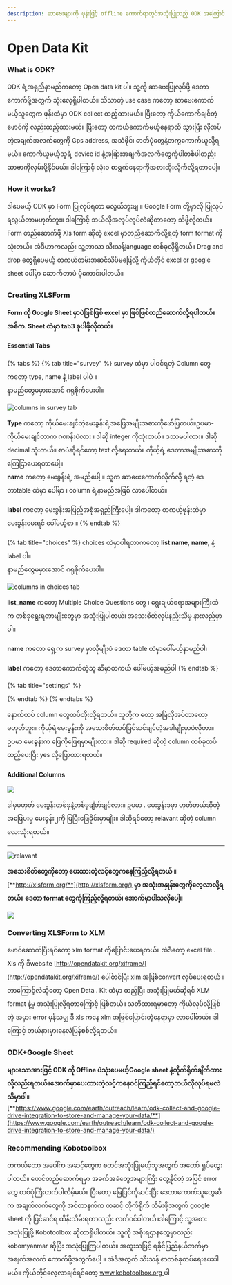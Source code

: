 ```yaml
---
description: ဆာဗေးများကို ဖုန်းဖြင့် offline ကောက်ရာတွင်အသုံးပြုသည့် ODK အကြောင်း (၁)
---
```


# Open Data Kit

### What is ODK?

ODK ရဲ့အရှည်နာမည်ကတော့ Open data kit ပါ။ သူ့ကို ဆာဗေးပြုလုပ်ဖို့ ဒေတာကောက်ဖို့အတွက် သုံးလေ့ရှိပါတယ်။ သိသာတဲ့ use case ကတော့ ဆာဗေးကောက်မယ့်သူတွေက ဖုန်းထဲမှာ ODK collect ထည့်ထားမယ်။ ပြီးတော့ ကိုယ်ကောက်ချင်တဲ့ ဖောင်ကို လည်းထည့်ထားမယ်။ ပြီးတော့ တကယ်ကောက်မယ့်နေရာထိ သွားပြီး လိုအပ်တဲ့အချက်အလက်တွေကို Gps address, အသံဖိုင်၊ ဓာတ်ပုံတွေနဲ့တကွကောက်ယူလို့ရမယ်။ ကောက်ယူမယ့်သူရဲ့ device id နဲ့အခြားအချက်အလက်တွေကိုပါတစ်ပါတည်း ဆာဗာကိုလှမ်းပို့နိုင်မယ်။ ဒါကြောင့် လုံးဝ စာရွက်နေရာကိုအစားထိုးလိုက်လို့ရတာပေါ့။

### How it works?

ဒါပေမယ့် ODK မှာ Form ပြုလုပ်ရတာ မလွယ်ဘူးဗျ ။ Google Form တို့မှာလို ပြုလုပ်ရလွယ်တာမဟုတ်ဘူး။  ဒါကြောင့် ဘယ်လိုအလုပ်လုပ်လဲဆိုတာတော့ သိဖို့လိုတယ်။Form တည်ဆောက်ဖို့ Xls form ဆိုတဲ့ excel မှာတည်ဆောက်လို့ရတဲ့ form format ကိုသုံးတယ်။ အဲဒီဟာကလည်း သူ့ဘာသာ သီးသန့်language တစ်ခုလိုရှိတယ်။ Drag and drop တွေရှိပေမယ့် တကယ်တမ်းအဆင်သိပ်မပြေလို့ ကိုယ်တိုင် excel or google sheet ပေါ်မှာ ဆောက်တာပဲ ပိုကောင်းပါတယ်။

### Creating XLSForm

**Form ကို Google Sheet မှာပဲဖြစ်ဖြစ် excel မှာ ဖြစ်ဖြစ်တည်ဆောက်လို့ရပါတယ်။အဓိက. Sheet ထဲမှာ tab3 ခုပါဖို့လိုတယ်။**

#### Essential Tabs

{% tabs %}
{% tab title="survey" %}
survey ထဲမှာ ပါဝင်ရတဲ့ Column တွေကတော့ type, name နဲ့ label ပါပဲ ။  
နာမည်တွေမမှားအောင် ဂရုစိုက်ပေးပါ။

![columns in survey tab](.gitbook/assets/screen-shot-2018-05-04-at-1.57.23-pm.png)

**Type** ကတော့ ကိုယ်မေးချင်တဲ့မေးခွန်းရဲ့အဖြေအမျိုးအစားကိုဖော်ပြတယ်။ဥပမာ- ကိုယ်မေးချင်တာက ဂဏန်းပဲလား ၊ ဒါဆို integer ကိုသုံးတယ်။ ဒဿမပါလား။ ဒါဆို decimal သုံးတယ်။ စာပဲဆိုရင်တော့ text လို့ရေးတယ်။ ကိုယ့်ရဲ့ ဒေတာအမျိုးအစားကို ကြေငြာပေးရတာပေါ့။  
**name** ကတော့ မေးခွန်းရဲ့ အမည်ပေါ့ ။ သူက ဆာဗေးကောက်လိုက်လို့ ရတဲ့ ဒေတာtable ထဲမှာ ပေါ်မှာ ၊ column ရဲ့နာမည်အဖြစ် လာပေါ်တယ်။

**label** ကတော့ မေးခွန်းအပြည့်အစုံအရှည်ကြီးပေါ့။ ဒါကတော့ တကယ့်ဖုန်းထဲမှာ မေးခွန်းမေးရင် ပေါ်မယ့်စာ ။
{% endtab %}

{% tab title="choices" %}
choices ထဲမှာပါရတာကတော့  **list name**, **name**, နဲ့ label ပါ။   
နာမည်တွေမမှားအောင် ဂရုစိုက်ပေးပါ။

![columns in choices tab](.gitbook/assets/screen-shot-2018-05-04-at-1.57.31-pm.png)

**list\_name** ကတော့ Multiple Choice Questions တွေ ၊ ရွေးချယ်စရာအများကြီးထဲက တစ်ခုရွေးရတာမျိုးတွေမှာ အသုံးပြုပါတယ်၊ အသေးစိတ်လုပ်နည်းသိမှ နားလည်မှာပါ။ 

**name** ကတော ရှေ့က survey မှာလိုမျိုးပဲ ဒေတာ table ထဲမှာပေါ်မယ့်နာမည်ပါ၊

**label** ကတော့ ဒေတာကောက်တဲ့သူ ဆီမှာတကယ် ပေါ်မယ့်အမည်ပါ 
{% endtab %}

{% tab title="settings" %}
  
{% endtab %}
{% endtabs %}

နောက်ထပ် column တွေထပ်တိုးလို့ရတယ်။ သူတို့က တော့ အမြဲလိုအပ်တာတော့မဟုတ်ဘူး။ ကိုယ့်ရဲ့မေးခွန်းကို အသေးစိတ်ထပ်ပြင်ဆင်ချင်တဲ့အခါမျိုးမှာပဲလိုတာ။ ဥပမာ မေးခွန်းက ဖြေကိုဖြေရမှာမျိုးလား။ ဒါဆို required  ဆိုတဲ့ column တစ်ခုထပ်ထည့်ပေးပြိး yes လို့ပြောထားရတယ်။​  


#### Additional Columns

![](.gitbook/assets/screen-shot-2018-05-04-at-2.06.32-pm.png)

ဒါမှမဟုတ် မေးခွန်းတစ်ခုနဲ့တစ်ခုချိတ်ချင်လား။ ဥပမာ . မေးခွန်း၁မှာ ဟုတ်တယ်ဆိုတဲ့အဖြေပးမှ မေးခွန်း၂ကို ပြပြီးဖြေခိုင်းမှာမျိုး။ ဒါဆိုရင်တော့ relavant ဆိုတဲ့ column လေးသုံးရတယ်။  
****

![relavant](.gitbook/assets/screen-shot-2018-05-04-at-2.08.19-pm.png)

**အသေးစိတ်တွေကိုတော့ ပေးထားတဲ့လင့်တွေကနေကြည့်လို့ရတယ် ။** [**http://xlsform.org/**](http://xlsform.org/) **မှာ အသုံးအနှုန်းတွေကိုလေ့လာလို့ရတယ်။ ဒေတာ format တွေကိုကြည့်လို့ရတယ်​၊ အောက်မှာပါသလိုပေါ့။**  


![](.gitbook/assets/screen-shot-2018-05-04-at-2.09.38-pm.png)

### Converting XLSForm to XLM

ဖောင်ဆောက်ပြီးရင်တော့ xlm format ကိုပြောင်းပေးရတယ်။ အဲဒီတော့ excel file . Xls ကို ဒီwebsite [http://opendatakit.org/xiframe/](http://opendatakit.org/xiframe/) ပေါ်တင်ပြီး xlm အဖြစ်convert လုပ်ပေးရတယ် ၊ ဘာကြောင့်လဲဆိုတော့ Open Data . Kit ထဲမှာ ထည့်ပြီး အသုံးပြုမယ်ဆိုရင် XLM format နဲ့မှ အသုံးပြုလို့ရတာကြောင့် ဖြစ်တယ်။ သတိထားရမှာတော့ ကိုယ်လုပ်လို့ဖြစ်တဲ့ အမှား error မှန်သမျှ ဒီ xls ကနေ xlm အဖြစ်ပြောင်းတဲ့နေရာမှာ လာပေါ်တယ်။ ဒါကြောင့် ဘယ်နားမှားနေလဲပြန်စစ်လို့ရတယ်။  


### ODK+Google Sheet

**များသောအားဖြင့် ODK ကို Offline ပဲသုံးပေမယ့်Google sheet နဲ့တိုက်ရိုက်ချိတ်ထားလို့လည်းရတယ်။အောက်မှာပေးထားတဲ့လင့်ကနေဝင်ကြည့်ရင်တော့ဘယ်လိုလုပ်ရမလဲသိမှာပါ။**  
[**https://www.google.com/earth/outreach/learn/odk-collect-and-google-drive-integration-to-store-and-manage-your-data/**](https://www.google.com/earth/outreach/learn/odk-collect-and-google-drive-integration-to-store-and-manage-your-data/)  


### Recommending Kobotoolbox 

တကယ်တော့ အပေါ်က အဆင့်တွေက စတင်အသုံးပြုမယ့်သူအတွက် အတော် ရှုပ်ထွေးပါတယ်။ ဖောင်တည်ဆောက်ရမှာ အခက်အခဲတွေအများကြီး တွေ့နိုင်တဲ့ အပြင် error တွေ တစ်ပုံကြီးတက်ပါလိမ့်မယ်။ ပြီးတော့ မြေပြင်ကိုဆင်းပြီး ဒေတာကောက်သူတွေဆီက အချက်လက်တွေကို အင်တာနက်က တဆင့် တိုက်ရိုက် သိမ်းဖို့အတွက် google sheet ကို ပြင်ဆင်ရ ထိန်းသိမ်းရတာလည်း လက်ဝင်ပါတယ်။​ဒါကြောင့် သူ့အစား အသုံးပြုဖို့ Kobotoolbox ဆိုတာရှိပါတယ်။ သူ့ကို အစိုးရဌာနတွေမှာလည်း kobomyanmar ဆိုပြီး အသုံးပြုကြပါတယ်။ အထူးသဖြင့် ရခိုင်ပြည်နယ်ဘက်မှာ အချက်အလက် ကောက်ဖို့အတွက်ပေါ့ ။  ​အဲဒီအတွက် သီးသန့် စာတစ်ခုထပ်ရေးပေးပါမယ်။ ကိုယ်တိုင်လေ့လာချင်ရင်တော့ [www.kobotoolbox.org ](http://www.kobotoolbox.org/)ပါ

